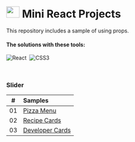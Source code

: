 # <img src="https://github.com/ecemgo/mini-react-projects/assets/13468728/284828d5-6265-4b8f-8e6b-bd32a40550f2" title="mini react projects" alt="mini react projects" width="35" height="30"/> Mini React Projects

This repository includes a sample of using props.

#### The solutions with these tools:

![React](https://img.shields.io/badge/-React-%23404d59?style=for-the-badge&logo=react)&nbsp;
![CSS3](https://img.shields.io/badge/-CSS3-1572B6?style=for-the-badge&logo=css3)&nbsp;

<!--
![TailwindCSS](https://img.shields.io/badge/-Tailwind_CSS-38B2AC?style=for-the-badge&logo=tailwind-css&logoColor=white)&nbsp;
![Sass](https://img.shields.io/badge/-Sass-CC6699?style=for-the-badge&logo=sass&logoColor=white)&nbsp;
-->

<br>

### Slider

|  #  | Samples                                                                                                                                |
| :-: | :------------------------------------------------------------------------------------------------------------------------------------- |
| 01  | [Pizza Menu](https://github.com/ecemgo/mini-react-projects/tree/main/pizza-menu)                                                       |
| 02  | [Recipe Cards](https://github.com/ecemgo/mini-react-projects/tree/main/recipe-cards)                                                   |
| 03  | [Developer Cards](https://github.com/ecemgo/mini-react-projects/tree/main/developer-cards)                                              |

<br>
